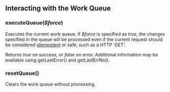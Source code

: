 ## Interacting with the Work Queue

### executeQueue(*$force*)

Executes the current work queue. If *$force* is specified as *true*, the changes specified in the queue
will be processed even if the current request should be considered
[idempotent](https://en.wikipedia.org/wiki/Idempotence#Computer_science_meaning) or safe,
such as a HTTP 'GET'.

Returns *true* on success, or *false* on error. Additional information may be available using getLastError()
and getLastErrNo().

### resetQueue()
Clears the work queue without processing.
